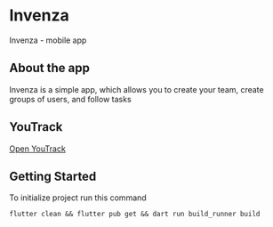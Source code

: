 # Invenza

Invenza - mobile app

## About the app

Invenza is a simple app, which allows you to create your team, create groups of users, and follow tasks

## YouTrack
[Open YouTrack](https://invenza.youtrack.cloud/agiles/182-2/current)

## Getting Started

To initialize project run this command
```
flutter clean && flutter pub get && dart run build_runner build
```
